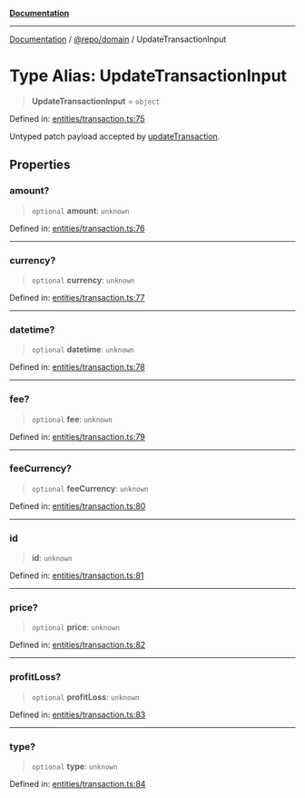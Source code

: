 [**Documentation**](../../../README.md)

***

[Documentation](../../../README.md) / [@repo/domain](../README.md) / UpdateTransactionInput

# Type Alias: UpdateTransactionInput

> **UpdateTransactionInput** = `object`

Defined in: [entities/transaction.ts:75](https://github.com/o3osatoshi/experiment/blob/04dfa58df6e48824a200a24d77afef7ce464e1ae/packages/domain/src/entities/transaction.ts#L75)

Untyped patch payload accepted by [updateTransaction](../functions/updateTransaction.md).

## Properties

### amount?

> `optional` **amount**: `unknown`

Defined in: [entities/transaction.ts:76](https://github.com/o3osatoshi/experiment/blob/04dfa58df6e48824a200a24d77afef7ce464e1ae/packages/domain/src/entities/transaction.ts#L76)

***

### currency?

> `optional` **currency**: `unknown`

Defined in: [entities/transaction.ts:77](https://github.com/o3osatoshi/experiment/blob/04dfa58df6e48824a200a24d77afef7ce464e1ae/packages/domain/src/entities/transaction.ts#L77)

***

### datetime?

> `optional` **datetime**: `unknown`

Defined in: [entities/transaction.ts:78](https://github.com/o3osatoshi/experiment/blob/04dfa58df6e48824a200a24d77afef7ce464e1ae/packages/domain/src/entities/transaction.ts#L78)

***

### fee?

> `optional` **fee**: `unknown`

Defined in: [entities/transaction.ts:79](https://github.com/o3osatoshi/experiment/blob/04dfa58df6e48824a200a24d77afef7ce464e1ae/packages/domain/src/entities/transaction.ts#L79)

***

### feeCurrency?

> `optional` **feeCurrency**: `unknown`

Defined in: [entities/transaction.ts:80](https://github.com/o3osatoshi/experiment/blob/04dfa58df6e48824a200a24d77afef7ce464e1ae/packages/domain/src/entities/transaction.ts#L80)

***

### id

> **id**: `unknown`

Defined in: [entities/transaction.ts:81](https://github.com/o3osatoshi/experiment/blob/04dfa58df6e48824a200a24d77afef7ce464e1ae/packages/domain/src/entities/transaction.ts#L81)

***

### price?

> `optional` **price**: `unknown`

Defined in: [entities/transaction.ts:82](https://github.com/o3osatoshi/experiment/blob/04dfa58df6e48824a200a24d77afef7ce464e1ae/packages/domain/src/entities/transaction.ts#L82)

***

### profitLoss?

> `optional` **profitLoss**: `unknown`

Defined in: [entities/transaction.ts:83](https://github.com/o3osatoshi/experiment/blob/04dfa58df6e48824a200a24d77afef7ce464e1ae/packages/domain/src/entities/transaction.ts#L83)

***

### type?

> `optional` **type**: `unknown`

Defined in: [entities/transaction.ts:84](https://github.com/o3osatoshi/experiment/blob/04dfa58df6e48824a200a24d77afef7ce464e1ae/packages/domain/src/entities/transaction.ts#L84)
